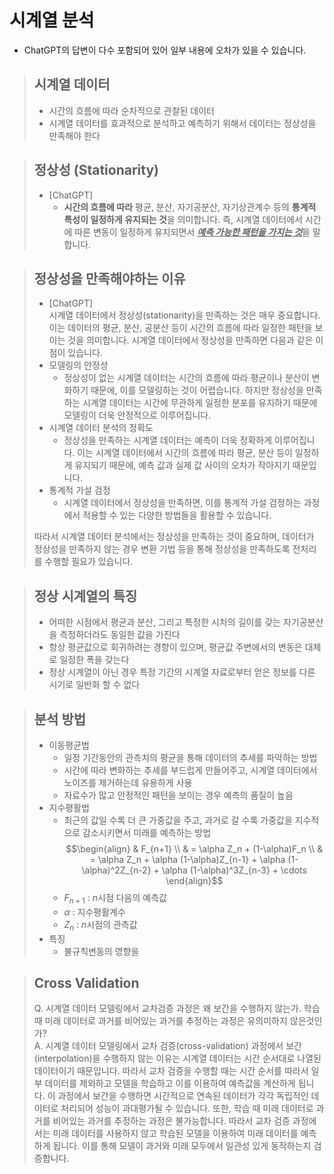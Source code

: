 # 시계열 분석
* ChatGPT의 답변이 다수 포함되어 있어 일부 내용에 오차가 있을 수 있습니다.

> 시계열 데이터
> -
> - 시간의 흐름에 따라 순차적으로 관찰된 데이터
> - 시계열 데이터를 효과적으로 분석하고 예측하기 위해서 데이터는 정상성을 만족해야 한다


> 정상성 (Stationarity)
> -
> - [ChatGPT]
>   - **시간의 흐름에 따라** 평균, 분산, 자기공분산, 자기상관계수 등의 **통계적 특성이 일정하게 유지되는 것**을 의미합니다. 즉, 시계열 데이터에서 시간에 따른 변동이 일정하게 유지되면서 <U>***예측 가능한 패턴을 가지는 것***</U>을 말합니다.


> 정상성을 만족해야하는 이유
> -
> - [ChatGPT]  
> 시계열 데이터에서 정상성(stationarity)을 만족하는 것은 매우 중요합니다. 이는 데이터의 평균, 분산, 공분산 등이 시간의 흐름에 따라 일정한 패턴을 보이는 것을 의미합니다. 시계열 데이터에서 정상성을 만족하면 다음과 같은 이점이 있습니다.  
> - 모델링의 안정성
>   - 정상성이 없는 시계열 데이터는 시간의 흐름에 따라 평균이나 분산이 변화하기 때문에, 이를 모델링하는 것이 어렵습니다. 하지만 정상성을 만족하는 시계열 데이터는 시간에 무관하게 일정한 분포를 유지하기 때문에 모델링이 더욱 안정적으로 이루어집니다.  
> - 시계열 데이터 분석의 정확도
>   - 정상성을 만족하는 시계열 데이터는 예측이 더욱 정확하게 이루어집니다. 이는 시계열 데이터에서 시간의 흐름에 따라 평균, 분산 등이 일정하게 유지되기 때문에, 예측 값과 실제 값 사이의 오차가 작아지기 때문입니다.  
> - 통계적 가설 검정
>   - 시계열 데이터에서 정상성을 만족하면, 이를 통계적 가설 검정하는 과정에서 적용할 수 있는 다양한 방법들을 활용할 수 있습니다.  
> 
> 따라서 시계열 데이터 분석에서는 정상성을 만족하는 것이 중요하며, 데이터가 정상성을 만족하지 않는 경우 변환 기법 등을 통해 정상성을 만족하도록 전처리를 수행할 필요가 있습니다.


> 정상 시계열의 특징
> -
> - 어떠한 시점에서 평균과 분산, 그리고 특정한 시차의 길이를 갖는 자기공분산을 측정하더라도 동일한 값을 가진다
> - 항상 평균값으로 회귀하려는 경향이 있으며, 평균값 주변에서의 변동은 대체로 일정한 폭을 갖는다
> - 정상 시계열이 아닌 경우 특정 기간의 시계열 자료로부터 얻은 정보를 다른 시기로 일반화 할 수 없다

 
> 분석 방법
> -
> - 이동평균법
>   - 일정 기간동안의 관측치의 평균을 통해 데이터의 추세를 파악하는 방법
>   - 시간에 따라 변화하는 추세를 부드럽게 만들어주고, 시계열 데이터에서 노이즈를 제거하는데 유용하게 사용
>   - 자료수가 많고 안정적인 패턴을 보이는 경우 예측의 품질이 높음
> - 지수평활법
>   - 최근의 값일 수록 더 큰 가중값을 주고, 과거로 갈 수록 가중값을 지수적으로 감소시키면서 미래를 예측하는 방법
>   $$\begin{align}
    & F_{n+1} \\
    & = \alpha Z_n + (1-\alpha)F_n \\
    & = \alpha Z_n + \alpha (1-\alpha)Z_{n-1} + \alpha (1-\alpha)^2Z_{n-2} + \alpha (1-\alpha)^3Z_{n-3} + \cdots
    \end{align}$$
>   - $F_{n+1}$ : $n$시점 다음의 예측값
>   - $\alpha$ : 지수평활계수
>   - $Z_n$ : $n$시점의 관측값
> - 특징
>   - 불규칙변동의 영향을 







> Cross Validation
> -
> Q. 시계열 데이터 모델링에서 교차검증 과정은 왜 보간을 수행하지 않는가. 학습때 미래 데이터로 과거를 비어있는 과거를 추정하는 과정은 유의미하지 않은것인가?  
> A. 시계열 데이터 모델링에서 교차 검증(cross-validation) 과정에서 보간(interpolation)을 수행하지 않는 이유는 시계열 데이터는 시간 순서대로 나열된 데이터이기 때문입니다. 따라서 교차 검증을 수행할 때는 시간 순서를 따라서 일부 데이터를 제외하고 모델을 학습하고 이를 이용하여 예측값을 계산하게 됩니다. 이 과정에서 보간을 수행하면 시간적으로 연속된 데이터가 각각 독립적인 데이터로 처리되어 성능이 과대평가될 수 있습니다.
또한, 학습 때 미래 데이터로 과거를 비어있는 과거를 추정하는 과정은 불가능합니다. 따라서 교차 검증 과정에서는 미래 데이터를 사용하지 않고 학습된 모델을 이용하여 미래 데이터를 예측하게 됩니다. 이를 통해 모델이 과거와 미래 모두에서 일관성 있게 동작하는지 검증합니다.